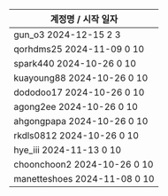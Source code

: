 | 계정명 / 시작 일자|
|--------|
| gun_o3 2024-12-15 2 3 |
| qorhdms25 2024-11-09 0 10 |
| spark440 2024-10-26 0 10 |
| kuayoung88 2024-10-26 0 10 |
| dododoo17 2024-10-26 0 10 |
| agong2ee 2024-10-26 0 10 |
| ahgongpapa 2024-10-26 0 10 |
| rkdls0812 2024-10-26 0 10 |
| hye_iii 2024-11-13 0 10 |
| choonchoon2 2024-10-26 0 10 |
| manetteshoes 2024-11-08 0 10 |
